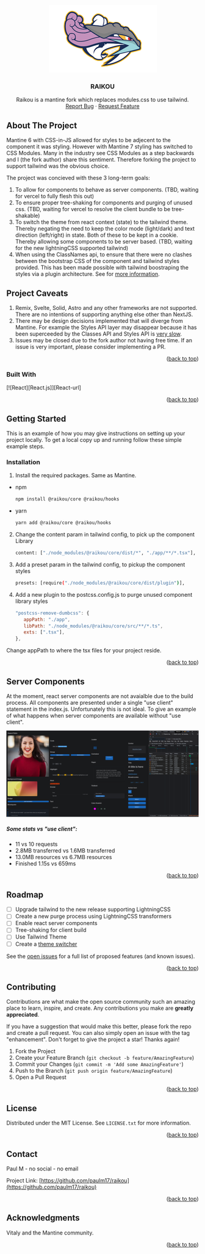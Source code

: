 <!-- PROJECT LOGO -->
<br />
<div align="center">
  <a href="https://github.com/paulm17/raikou">
    <img src="./images/logo.png" alt="Logo">
  </a>

<h3 align="center">RAIKOU</h3>

  <p align="center">
    Raikou is a mantine fork which replaces modules.css to use tailwind.
    <br />
    <a href="https://github.com/paulm17/raikou/issues">Report Bug</a>
    ·
    <a href="https://github.com/paulm17/raikou/issues">Request Feature</a>
  </p>
</div>

<!-- ABOUT THE PROJECT -->

## About The Project

Mantine 6 with CSS-in-JS allowed for styles to be adjecent to the component it was styling. However with Mantine 7 styling has switched to CSS Modules. Many in the industry see CSS Modules as a step backwards and I (the fork author) share this sentiment. Therefore forking the project to support tailwind was the obvious choice.

The project was concieved with these 3 long-term goals:

1. To allow for components to behave as server components. (TBD, waiting for vercel to fully flesh this out)
2. To ensure proper tree-shaking for components and purging of unused css. (TBD, waiting for vercel to resolve the client bundle to be tree-shakable)
3. To switch the theme from react context (state) to the tailwind theme. Thereby negating the need to keep the color mode (light/dark) and text direction (left/right) in state. Both of these to be kept in a cookie. Thereby allowing some components to be server based. (TBD, waiting for the new lightningCSS supported tailwind)
4. When using the ClassNames api, to ensure that there were no clashes between the bootstrap CSS of the component and tailwind styles provided. This has been made possible with tailwind boostraping the styles via a plugin architecture. See for <a href="https://tailwindcss.com/docs/plugins#css-in-js-syntax">more information</a>.

## Project Caveats

1. Remix, Svelte, Solid, Astro and any other frameworks are not supported. There are no intentions of supporting anything else other than NextJS.
2. There may be design decisions implemented that will diverge from Mantine. For example the Styles API layer may disappear because it has been superceeded by the Classes API and Styles API is <a href="https://v7.mantine.dev/styles/styles-performance#inline-styles">very slow</a>.
3. Issues may be closed due to the fork author not having free time. If an issue is very important, please consider implementing a PR.

<p align="right">(<a href="#readme-top">back to top</a>)</p>

### Built With

[![React][React.js]][React-url]

<p align="right">(<a href="#readme-top">back to top</a>)</p>

<!-- GETTING STARTED -->

## Getting Started

This is an example of how you may give instructions on setting up your project locally.
To get a local copy up and running follow these simple example steps.

### Installation

1. Install the required packages. Same as Mantine.

- npm
  ```sh
  npm install @raikou/core @raikou/hooks
  ```
- yarn
  ```sh
  yarn add @raikou/core @raikou/hooks
  ```

2. Change the content param in tailwind config, to pick up the component Library
   ```sh
   content: ["./node_modules/@raikou/core/dist/*", "./app/**/*.tsx"],
   ```
3. Add a preset param in the tailwind config, to pickup the component styles
   ```sh
   presets: [require("./node_modules/@raikou/core/dist/plugin")],
   ```
4. Add a new plugin to the postcss.config.js to purge unused component library styles
   ```js
   "postcss-remove-dumbcss": {
      appPath: "./app",
      libPath: "./node_modules/@raikou/core/src/**/*.ts",
      exts: [".tsx"],
   },
   ```

Change appPath to where the tsx files for your project reside.

<p align="right">(<a href="#readme-top">back to top</a>)</p>

<!-- USAGE EXAMPLES -->

## Server Components

At the moment, react server components are not avaialble due to the build process. All components are presented under a single "use client" statement in the index.js. Unfortunately this is not ideal. To give an example of what happens when server components are available without "use client".

<img src="./images/serverComponents.png" alt="Logo">

##### Some stats vs "use client":

- 11 vs 10 requests
- 2.8MB transferred vs 1.6MB transferred
- 13.0MB resources vs 6.7MB resources
- Finished 1.15s vs 659ms

<p align="right">(<a href="#readme-top">back to top</a>)</p>

<!-- ROADMAP -->

## Roadmap

- [ ] Upgrade tailwind to the new release supporting LightningCSS
- [ ] Create a new purge process using LightningCSS transformers
- [ ] Enable react server components
- [ ] Tree-shaking for client build
- [ ] Use Tailwind Theme
- [ ] Create a <a href="https://daisyui.com/docs/themes/">theme switcher</a>

See the [open issues](https://github.com/paulm17/raikou/issues) for a full list of proposed features (and known issues).

<p align="right">(<a href="#readme-top">back to top</a>)</p>

<!-- CONTRIBUTING -->

## Contributing

Contributions are what make the open source community such an amazing place to learn, inspire, and create. Any contributions you make are **greatly appreciated**.

If you have a suggestion that would make this better, please fork the repo and create a pull request. You can also simply open an issue with the tag "enhancement".
Don't forget to give the project a star! Thanks again!

1. Fork the Project
2. Create your Feature Branch (`git checkout -b feature/AmazingFeature`)
3. Commit your Changes (`git commit -m 'Add some AmazingFeature'`)
4. Push to the Branch (`git push origin feature/AmazingFeature`)
5. Open a Pull Request

<p align="right">(<a href="#readme-top">back to top</a>)</p>

<!-- LICENSE -->

## License

Distributed under the MIT License. See `LICENSE.txt` for more information.

<p align="right">(<a href="#readme-top">back to top</a>)</p>

<!-- CONTACT -->

## Contact

Paul M - no social - no email

Project Link: [https://github.com/paulm17/raikou](https://github.com/paulm17/raikou)

<p align="right">(<a href="#readme-top">back to top</a>)</p>

<!-- ACKNOWLEDGMENTS -->

## Acknowledgments

Vitaly and the Mantine community.

<p align="right">(<a href="#readme-top">back to top</a>)</p>
